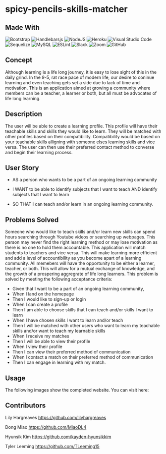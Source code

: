 # spicy-pencils-skills-matcher

## Made With
![Bootstrap](https://img.shields.io/badge/bootstrap-%23563D7C.svg?style=for-the-badge&logo=bootstrap&logoColor=white)
![Handlebarsjs](https://img.shields.io/badge/Handlebars.js-f0772b?style=for-the-badge&logo=handlebarsdotjs&logoColor=black)
![NodeJS](https://img.shields.io/badge/node.js-6DA55F?style=for-the-badge&logo=node.js&logoColor=white)
![Heroku](https://img.shields.io/badge/heroku-%23430098.svg?style=for-the-badge&logo=heroku&logoColor=white)
![Visual Studio Code](https://img.shields.io/badge/Visual%20Studio%20Code-0078d7.svg?style=for-the-badge&logo=visual-studio-code&logoColor=white)
![Sequelize](https://img.shields.io/badge/Sequelize-52B0E7?style=for-the-badge&logo=Sequelize&logoColor=white)
![MySQL](https://img.shields.io/badge/mysql-%2300f.svg?style=for-the-badge&logo=mysql&logoColor=white)
![ESLint](https://img.shields.io/badge/ESLint-4B3263?style=for-the-badge&logo=eslint&logoColor=white)
![Slack](https://img.shields.io/badge/Slack-4A154B?style=for-the-badge&logo=slack&logoColor=white)
![Zoom](https://img.shields.io/badge/Zoom-2D8CFF?style=for-the-badge&logo=zoom&logoColor=white)
![GitHub](https://img.shields.io/badge/github-%23121011.svg?style=for-the-badge&logo=github&logoColor=white)

## Concept
Although learning is a life long journey, it is easy to lose sight of this in the daily grind. In the 9-5, rat race pace of modern life, our desire to coninue learning and even teaching gets set a side due to lack of time and motivation. This is an application aimed at growing a community where members can be a teacher, a learner or both, but all must be advocates of life long learning.

## Description
The user will be able to create a learning profile. This profile will have their teachable skills and skills they would like to learn. They will be matched with other profiles based on their compatibility. Compatibility would be based on your teachable skills alligning with someone elses learning skills and vice versa. The user can then use their preferred contact method to converse and begin their learning process.

## User Story

* AS a person who wants to be a part of an ongoing learning community

*	I WANT to be able to identify subjects that I want to teach AND identify subjects that I want to learn
*	SO THAT I can teach and/or learn in an ongoing learning community.

## Problems Solved

Someone who would like to teach skills and/or learn new skills can spend hours searching through Youtube videos or searching up webpages. This person may never find the right learning method or may lose motivation as there is no one to hold them accountable. This application will match students to teachers and vice versa. This will make learning more efficient and add a level of accountibility as you become apart of a learning community. All memebers will have the opportunity to be either a learner, teacher, or both. This will allow for a mutual exchange of knowledge, and the growth of a prospering aggregrate of life long learners. This problem is solved by meeting the following acceptance criteria:

*	Given that I want to be a part of an ongoing learning community,
*	When I land on the homepage 
*   Then I would like to sign-up or login
*	When I can create a profile 
*   Then I am able to choose skills that I can teach and/or skills I want to learn
*   When I have chosen skills I want to learn and/or teach 
*	Then I will be matched with other users who want to learn my teachable skills and/or want to teach my learnable skills
*	When I receive my matches
*	Then I will be able to view their profile 
*	When I view their profile
*   Then I can view their preferred method of communication
*   When I contact a match on their preferred method of communication
*	Then I can engage in learning with my match.

## Usage

The following images show the completed website. You can visit here: 

## Contributors

Lily Hargreaves https://github.com/lilyhargreaves

Dong Miao https://github.com/MiaoDL4

Hyunsik Kim https://github.com/kayden-hyunsikkim

Tyler Leeming https://github.com/TLeeming15

